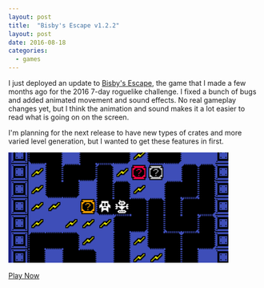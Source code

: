 ```yaml
---
layout: post
title:  "Bisby's Escape v1.2.2"
layout: post
date: 2016-08-18
categories:
  - games
---
```

I just deployed an update to [Bisby's Escape](http://walsh9.github.io/7drl2016/), the game that I made a few months ago for the 2016 7-day roguelike challenge. I fixed a bunch of bugs and added animated movement and sound effects. No real gameplay changes yet, but I think the animation and sound makes it a lot easier to read what is going on on the screen.

I'm planning for the next release to have new types of crates and more varied level generation, but I wanted to get these features in first.

![Bisbee's Escape Screenshot](/i/bisby0122.gif)

[Play Now](http://walsh9.github.io/7drl2016/)
